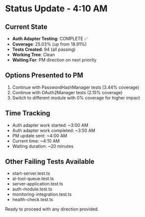# Status Update - 4:10 AM

## Current State
- **Auth Adapter Testing**: COMPLETE ✅
- **Coverage**: 25.03% (up from 18.91%)
- **Tests Created**: 94 (all passing)
- **Working Tree**: Clean
- **Waiting For**: PM direction on next priority

## Options Presented to PM
1. Continue with PasswordHashManager tests (3.44% coverage)
2. Continue with OAuth2Manager tests (2.15% coverage)
3. Switch to different module with 0% coverage for higher impact

## Time Tracking
- Auth adapter work started: ~3:00 AM
- Auth adapter work completed: ~3:50 AM
- PM update sent: ~4:00 AM
- Current time: ~4:10 AM
- Waiting duration: ~20 minutes

## Other Failing Tests Available
- start-server.test.ts
- ai-tool-queue.test.ts
- server-application.test.ts
- auth-module.test.ts
- monitoring-integration.test.ts
- health-check.test.ts

Ready to proceed with any direction provided.